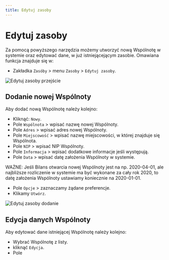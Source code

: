 ```yaml
---
title: Edytuj zasoby
---
```

# Edytuj zasoby
Za pomocą powyższego narzędzia możemy utworzyć nową Wspólnotę w systemie oraz edytować dane, w już istniejącejącym zasobie. Omawiana funkcja znajduje się w:
- Zakładka `Zasóby` > menu `Zasoby` > `Edytuj zasoby`.

![Edytuj zasoby przejście](edytujzasoby1.gif)
## Dodanie nowej Wspólnoty
Aby dodać nową Wspólnotę należy kolejno:
- Kliknąć: `Nowy`.
- Pole `Wspólnota` > wpisać nazwę nowej Wspólnoty.
- Pole `Adres` > wpisać adres nowej Wspólnoty.
- Pole `Miejscowość` > wpisać nazwę miejscowości, w której znajduje się Wspólnota.
- Pole `NIP` > wpisać NIP Wspólnoty.
- Pole `Informacja` > wpisać dodatkowe informacje jeśli występują.
- Pole `Data` > wpisać datę założenia Wspólnoty w systemie.

WAŻNE: Jeśli Bilans otwarcia nowej Wspólnoty jest na np. 2020-04-01, ale najbliższe rozliczenie w systemie ma być wykonane za cały rok 2020, to datę założenia Wspólnoty ustawiamy koniecznie na 2020-01-01.

- Pole `Opcje` > zaznaczamy żądane preferencje.
- Klikamy `Utwórz`. 

![Edytuj zasoby dodanie](edytujzasoby2.gif)
## Edycja danych Wspólnoty
Aby edytować dane istniejącej Wspólnotę należy kolejno:
- Wybrać Wspólnotę z listy.
- kliknąć `Edycja`.
- Pole 